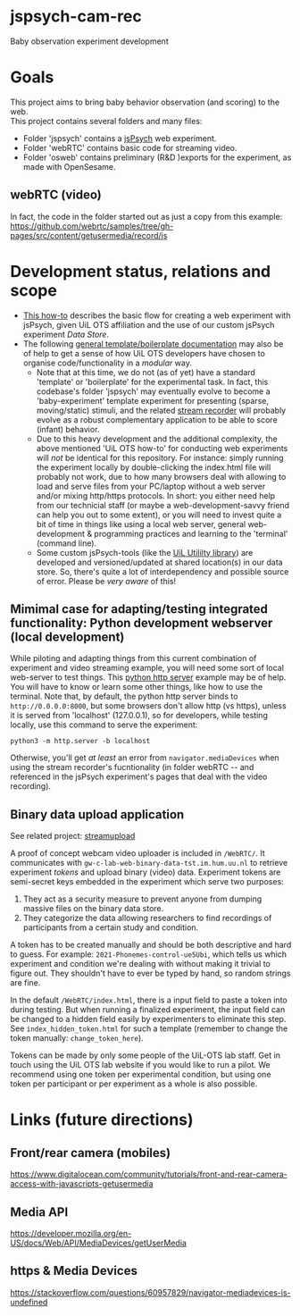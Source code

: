 # jspsych-cam-rec
Baby observation experiment development

# Goals
This project aims to bring baby behavior observation (and scoring) to the web.  
This project contains several folders and many files:

- Folder 'jspsych' contains a [jsPsych](https://www.jspsych.org) web experiment.
- Folder 'webRTC' contains basic code for streaming video.
- Folder 'osweb' contains preliminary (R&D )exports for the experiment, as made with OpenSesame.

## webRTC (video)
In fact, the code in the folder started out as just a copy from this example:
https://github.com/webrtc/samples/tree/gh-pages/src/content/getusermedia/record/js

# Development status, relations and scope
- [This how-to](https://uilots-labs.wp.hum.uu.nl/how-to/online-experimenting/) describes the basic flow for creating a web experiment with jsPsych, given UiL OTS affiliation and the use of our custom jsPsych experiment _Data Store_.
- The following [general template/boilerplate documentation](https://github.com/UiL-OTS-labs/jspsych-uil-template-docs) may also be of help to get a sense of how UiL OTS developers have chosen to organise code/functionality in a _modular_ way. 
  - Note that at this time, we do not (as of yet) have a standard 'template' or 'boilerplate' for the experimental task. In fact, this codebase's folder 'jspsych' may eventually evolve to become a 'baby-experiment' template experiment for presenting (sparse, moving/static) stimuli, and the related [stream recorder](https://github.com/UiL-OTS-labs/streamupload/) will probably evolve as a robust complementary application to be able to score (infant) behavior.
  - Due to this heavy development and the additional complexity, the above mentioned 'UiL OTS how-to' for conducting web experiments will _not_ be identical for this repository. For instance: simply running the experiment locally by double-clicking the index.html file will probably not work, due to how many browsers deal with allowing to load and serve files from your PC/laptop without a web server and/or mixing http/https protocols. In short: you either need help from our technicial staff (or maybe a web-development-savvy friend can help you out to some extent), or you will need to invest quite a bit of time in things like using a local web server, general web-development & programming practices and learning to the 'terminal' (command line).
  - Some custom jsPsych-tools (like the [UiL Utililty library](https://github.com/UiL-OTS-labs/jspsych-uil-utils)) are developed and versioned/updated at shared location(s) in our data store. So, there's quite a lot of interdependency and possible source of error. Please be _very aware_ of this!
 
## Mimimal case for adapting/testing integrated functionality: Python development webserver (local development) 
While piloting and adapting things from this current combination of experiment and video streaming example, you will need some sort of local web-server to test things. This [python http server](https://pythonbasics.org/webserver/) example may be of help. You will have to know or learn some other things, like how to use the terminal. Note that, by default, the python http server binds to `http://0.0.0.0:8000`, but some browsers don't allow http (vs https), unless it is served from 'localhost' (127.0.0.1), so for developers, while testing locally, use this command to serve the experiment:
```
python3 -m http.server -b localhost 
```
Otherwise, you'll get _at least_ an error from `navigator.mediaDevices` when using the stream recorder's fucntionality (in folder webRTC -- and referenced in the jsPsych experiment's pages that deal with the video recording).

## Binary data upload application
See related project: [streamupload](https://github.com/UiL-OTS-labs/streamupload/)

A proof of concept webcam video uploader is included in `/WebRTC/`. It communicates with `gw-c-lab-web-binary-data-tst.im.hum.uu.nl` to retrieve experiment _tokens_ and upload binary (video) data. Experiment tokens are semi-secret keys embedded in the experiment which serve two purposes:

1. They act as a security measure to prevent anyone from dumping massive files on the binary data store.
2. They categorize the data allowing researchers to find recordings of participants from a certain study and condition.

A token has to be created manually and should be both descriptive and hard to guess. For example: `2021-Phonemes-control-ue5Ubi`, which tells us which experiment and condition we're dealing with without making it trivial to figure out. They shouldn't have to ever be typed by hand, so random strings are fine.

In the default `/WebRTC/index.html`, there is a input field to paste a token into during testing. But when running a finalized experiment, the input field can be changed to a hidden field easily by experimenters to eliminate this step. See `index_hidden_token.html` for such a template (remember to change the token manually: `change_token_here`).

Tokens can be made by only some people of the UiL-OTS lab staff. Get in touch using the UiL OTS lab website if you would like to run a pilot. We recommend using one token per experimental condition, but using one token per participant or per experiment as a whole is also possible.

# Links (future directions)

## Front/rear camera (mobiles)
https://www.digitalocean.com/community/tutorials/front-and-rear-camera-access-with-javascripts-getusermedia

## Media API
https://developer.mozilla.org/en-US/docs/Web/API/MediaDevices/getUserMedia

## https & Media Devices
https://stackoverflow.com/questions/60957829/navigator-mediadevices-is-undefined

